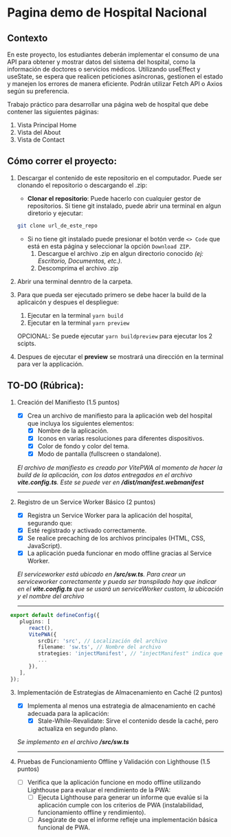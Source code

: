 # Pagina demo de Hospital Nacional

## Contexto

En este proyecto, los estudiantes deberán implementar el consumo de una API para obtener y mostrar datos del sistema del hospital, como la información de doctores o servicios médicos.
Utilizando useEffect y useState, se espera que realicen peticiones asíncronas, gestionen el estado y manejen los errores de manera eficiente. Podrán utilizar Fetch API o Axios según su preferencia.

Trabajo práctico para desarrollar una página web de hospital que debe contener las siguientes páginas:

1. Vista Principal Home
2. Vista del About
3. Vista de Contact

## Cómo correr el proyecto:

1. Descargar el contenido de este repositorio en el computador. Puede ser clonando el repositorio o descargando el .zip:

   - **Clonar el repositorio**: Puede hacerlo con cualquier gestor de repositorios. Si tiene git instalado, puede abrir una terminal en algun diretorio y ejecutar:

   ```bash
   git clone url_de_este_repo
   ```

   - Si no tiene git instalado puede presionar el botón verde `<> Code` que está en esta página y seleccionar la opción `Download ZIP`.
     1. Descargue el archivo .zip en algun directorio conocido _(ej: Escritorio, Documentos, etc.)_.
     2. Descomprima el archivo .zip

2. Abrir una terminal denntro de la carpeta.
3. Para que pueda ser ejecutado primero se debe hacer la build de la aplicaicón y despues el despliegue:

   1. Ejecutar en la terminal `yarn build`
   2. Ejecutar en la terminal `yarn preview`

   OPCIONAL: Se puede ejecutar `yarn buildpreview` para ejecutar los 2 scipts.

4. Despues de ejecutar el **preview** se mostrará una dirección en la terminal para ver la applicación.

## TO-DO (Rúbrica):

1. Creación del Manifiesto (1.5 puntos)

   - [x] Crea un archivo de manifiesto para la aplicación web del hospital que incluya los siguientes elementos:
     - [x] Nombre de la aplicación.
     - [x] Iconos en varias resoluciones para diferentes dispositivos.
     - [x] Color de fondo y color del tema.
     - [x] Modo de pantalla (fullscreen o standalone).

   _El archivo de manifiesto es creado por VitePWA al momento de hacer la build de la aplicación, con los datos entregados en el archivo
   **vite.config.ts**. Este se puede ver en **/dist/manifest.webmanifest**_

   ***

2. Registro de un Service Worker Básico (2 puntos)

   - [x] Registra un Service Worker para la aplicación del hospital, segurando que:
   - [x] Esté registrado y activado correctamente.
   - [x] Se realice precaching de los archivos principales (HTML, CSS, JavaScript).
   - [x] La aplicación pueda funcionar en modo offline gracias al Service Worker.

   _El serviceworker está ubicado en **/src/sw.ts**. Para crear un serviceworker correctamente y pueda ser transpilado hay que indicar en el **vite.config.ts** que se usará un serviceWorker custom, la ubicación y el nombre del archivo_

   ***

```ts
 export default defineConfig({
    plugins: [
       react(),
       VitePWA({
          srcDir: 'src', // Localización del archivo
          filename: 'sw.ts', // Nombre del archivo
          strategies: 'injectManifest', // "injectManifest" indica que se usara un SW custom
          ...
       }),
    ],
 });
```

3. Implementación de Estrategias de Almacenamiento en Caché (2
   puntos)

   - [x] Implementa al menos una estrategia de almacenamiento en caché adecuada para la aplicación:
     - [x] Stale-While-Revalidate: Sirve el contenido desde la caché, pero actualiza en segundo plano.

   _Se implemento en el archivo **/src/sw.ts**_

   ***

4. Pruebas de Funcionamiento Offline y Validación con Lighthouse
   (1.5 puntos)

   - [ ] Verifica que la aplicación funcione en modo offline utilizando Lighthouse para evaluar el rendimiento de la PWA:
     - [ ] Ejecuta Lighthouse para generar un informe que evalúe si la aplicación cumple con los criterios de PWA (instalabilidad, funcionamiento offline y rendimiento).
     - [ ] Asegúrate de que el informe refleje una implementación básica funcional de PWA.
